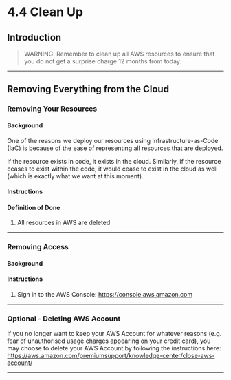 # 4.4 Clean Up

## Introduction

> WARNING: Remember to clean up all AWS resources to ensure that you do not get a surprise charge 12 months from today.

---

## Removing Everything from the Cloud

### Removing Your Resources

#### Background

One of the reasons we deploy our resources using Infrastructure-as-Code (IaC) is because of the ease of representing all resources that are deployed.

If the resource exists in code, it exists in the cloud. Similarly, if the resource ceases to exist within the code, it would cease to exist in the cloud as well (which is exactly what we want at this moment).

#### Instructions


#### Definition of Done

1. All resources in AWS are deleted

---

### Removing Access

#### Background

#### Instructions

1. Sign in to the AWS Console: https://console.aws.amazon.com

---

### Optional - Deleting AWS Account

If you no longer want to keep your AWS Account for whatever reasons (e.g. fear of unauthorised usage charges appearing on your credit card), you may choose to delete your AWS Account by following the instructions here: https://aws.amazon.com/premiumsupport/knowledge-center/close-aws-account/

---